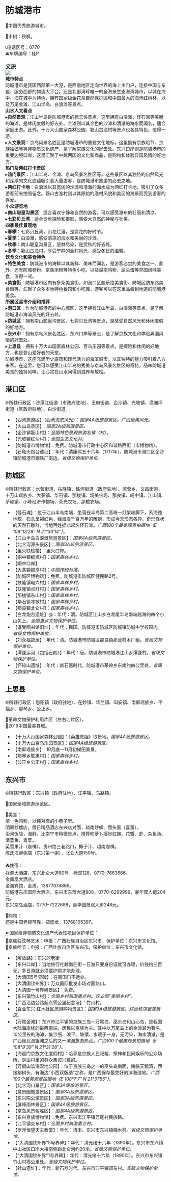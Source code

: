 # 防城港市  
🏅中国优秀旅游城市。  

🌳市树：秋枫。  

📞电话区号：0770  
🚘车牌编号：桂P  

<big>**文旅**</big>  
![](https://boot-img.xuexi.cn/image/1005/process/26f306b45a7c4fc5a251ff79992db9a3.jpg)  
**城市特点**  
防城港市是我国西部第一大港，是西南地区走向世界的海上主门户，连接中国与东盟、服务西部的物流大平台。还是北部湾畔唯一的全海景生态海湾城市，以城在海中、海在城中为特色，拥有国家级金花茶自然保护区和中国最大的海湾红树林，以及万尾金滩、江山半岛、白浪滩等景点。  
**山水人文看点**  
▸**自然景观**：江山半岛是防城港市的标志性景点，这里拥有白浪滩、怪石滩等美丽的海滩，是休闲度假的好去处。金滩则以其金色的沙滩和清澈的海水而闻名，适合家庭出游。此外，十万大山国家森林公园、簕山古渔村等景点也各具特色，值得一游。  
▸**人文景观**：京岛风景名胜区是防城港市的重要文化地标，这里拥有京族哈节、京族独弦琴等非物质文化遗产，是了解京族文化的好去处。东兴口岸则是防城港市的重要边境口岸，这里汇聚了中越两国的文化和商品，是购物和体验异国风情的好地方。  
**热门及网红打卡景区**  
▸**热门景区**：江山半岛、金滩、京岛风景名胜区等。这些景区以其独特的自然风光和深厚的文化底蕴吸引着大量游客，是防城港市旅游的必去之地。  
▸**网红打卡地**：白浪滩以其宽阔的沙滩和清澈的海水成为网红打卡地，吸引了众多游客前来拍照留念。簕山古渔村则以其原始的渔村风貌和美丽的海景而受到游客的喜爱。  
**小众游览地**  
▸**南山聪皇沟景区**：适合喜欢宁静和自然的游客，可以感受瀑布的壮丽和清凉。  
▸**七彩贝丘湾**：适合徒步探险和摄影，感受大自然的神秘与壮美。  
**四季最佳景观地**  
▸**春季**：七彩贝丘湾，山花烂漫，是赏花的好时节。  
▸**夏季**：白浪滩，感受清凉的海水和美丽的沙滩。  
▸**秋季**：南山聪皇沟景区，层林尽染，是赏秋的好去处。  
▸**冬季**：簕山古渔村，享受宁静的渔村风光，感受冬日的温馨。  
**饮食文化和美食特色**  
▸**特色美食**：防城港市的海鲜以其新鲜、美味而闻名，是游客必尝的美食之一。此外，还有防城卷粉、京族米粉等特色小吃，以及越南鸡粉、屈头蛋等异国风味美食，值得一试。  
▸**美食街**：防城港市区内有多条美食街，如港口区凯乐路美食街、防城区防东路美食街等，汇聚了众多本地特色餐馆和小吃摊，游客可以在这里品尝到地道的防城港美食。  
**所属区县市介绍和推荐**  
▸**港口区**：作为防城港市的中心城区，这里拥有江山半岛、白浪滩等景点，是了解防城港市海滨风光的好去处。  
▸**防城区**：拥有南山聪皇沟景区、七彩贝丘湾等景点，是感受自然风光和休闲度假的好地方。  
▸**东兴市**：拥有京岛风景名胜区、东兴口岸等景点，是了解京族文化和体验异国风情的好去处。  
▸**上思县**：拥有十万大山国家森林公园、百鸟乐园等景点，是探险和休闲的好地方，也是登山爱好者的天堂。  
防城港市，这座充满历史底蕴和现代活力的海滨城市，以其独特的魅力吸引着八方来客。在这里，您可以感受江山半岛的秀美与京岛风景名胜区的奇特，品味防城港美食的独特风味，让心灵在山水间得到滋养与放松。  

## 港口区  
🌐所辖行政区：沙潭江街道（市政府驻地）、王府街道、企沙镇、光坡镇、渔洲坪街道（区政府驻地）、白沙街道。  

* 【西湾旅游区】（西湾海滨风光）：*国家4A级旅游景区。广西绝美风光。*  
* 【火山岛景区】：*国家2A级旅游景区。*  
* 【企沙镇簕山村】：*全国特色景观旅游名镇（村）。*  
* 【光坡镇红沙村】：*全国生态文化村。*  
* 【防城港市博物馆】：免费。防城港市行政中心区和谐路西街（市博物馆）。  
* 【石龟头炮台遗址】：年代：清康熙五十六年（1717年）。防城港市港口区企沙镇防城港市钢铁厂南边。*省级文物保护单位。*  

## 防城区  
🌐所辖行政区：水营街道、扶隆镇、珠河街道（政府驻地）、滩营乡、文昌街道、十万山瑶族乡、大菉镇、华石镇、那梭镇、垌美农场、那良镇、峒中镇、江山镇、茅岭镇、小峰经济作物场、荣光农场、那梭农场。  

* 【怪石滩】：位于江山半岛南端，坐落在半岛第二高峰—灯架岭脚下，系海蚀地貌，石头呈褐红色，经海浪千百万年的雕刻，形成今天形态各异、奇形怪状的天然石雕群，当地百姓据此起名怪石滩。*广西100个最美观景拍摄地（E 108°13′28″ N 21°30′14″）。*  
* 【江山半岛白浪滩旅游景区】：*国家4A级旅游景区。*  
* 【北仑河源头景区】：*国家3A级旅游景区。*  
* 【里火联检楼】：里火口岸。  
* 【峒中镇细坑村】：*国家森林乡村。*  
* 【峒中口岸】  
* 【大菉镇那厚村】：*中国传统村落。*  
* 【防城区博物馆】：免费。防城港市防城区健民路2号。  
* 【扶隆镇电六村】：*国家森林乡村。*  
* 【扶隆镇点灯村】：*国家森林乡村。*  
* 【那梭镇东山村】：*国家森林乡村。*  
* 【华石镇冲敏村】：*国家森林乡村。*  
* 【那良镇北仑村】：*国家森林乡村。*  
* 【白龙炮台遗址】@：年代：清。防城区江山乡白龙尾半岛南端临海的四个小山包上。*全国重点文物保护单位。*  
* 【谦受图书馆旧址】：年代：民国。防城港市防城区防城镇防城中学校园内。*省级文物保护单位。*  
* 【刘永福故居】：年代：清。防城港市防城区那良镇那营村木厂组。*省级文物保护单位。*  
* 【潭蓬运河（包括石刻）】：年代：唐。防城港市防城港江山乡潭蓬村。*省级文物保护单位。*  
* 【怀较山遗址】：年代：新石器时代。防城港市茅岭乡东南约四公里处。*省级文物保护单位。*  

## 上思县  
🌐所辖行政区：思阳镇（政府驻地）、在妙镇、华兰镇、叫安镇、南屏瑶族乡、平福乡、那琴乡、公正乡。  

🚩革命文物保护利用片区（左右江片区）。  
🏅2019中国最美县域。  

* 【十万大山国家森林公园】：《英雄虎胆》取景地。*国家4A级旅游景区。*  
* 【十万大山百鸟乐园景区】：*国家4A级旅游景区。*  
* 【南屏瑶族乡】：10月底—11月初梯田美景。  
* 【那琴乡联惠村】：*国家森林乡村。*  
* 【公正乡公正村】：*国家森林乡村。*  

## 东兴市  
🌐所辖行政区：东兴镇（政府驻地）、江平镇、马路镇。  

🚩国家全域旅游示范区。  

🍴美食：  
清一色鸡粉，以纯对面的小巷子里。  
明翠炒螺店，假日精品酒店东兴店对面，越南炒螺、屈头蛋（喜蛋）。  
沿河饭店，海鲜，比南宁市稍微贵点，推荐吃萝卜撄炒虹螺、花蟹、虾、杂鱼汤、清蒸鱼、青菜。  
英雪果汁（咖啡），贵州路三巷路口，椰子汁、越南咖啡。  
陈氏海鲜粥店（东兴第一粥），北仑大道150号。  

⛺住宿：  
祥源大酒店，东兴北仑大道80号，标双128，0770–7663666。  
金凤凰大酒店。  
金海宾馆，金滩，13877074869。  
防城港东杰国际大酒店，东兴市东盟大道908，0770–6299999，豪华双人房204元。  
东兴京岛酒店，0770–7222688，豪华园景双人房248元。  

🧊购物：  
还是中国老板可靠，郑盛龙，13768105397。  

⏩国家级非物质文化遗产代表性项目保护单位：  
🔸京族独弦琴艺术：申报：广西壮族自治区东兴市，保护单位：东兴市文化馆。  
🔸京族哈节：申报：广西壮族自治区东兴市，保护单位：东兴市文化馆。  

* 【解放路】：东兴的老街  
* 【东兴口岸】：当地旅行社越南芒街一日游只要身份证就可办理，价钱约三百元，多日游就必须要护照才能办理。  
* 【大清国5号界碑】：在离国门不远处。  
* 【大清国钦州界】：万众国际批发市场对面路口。  
* 【大清国一号界碑景区】：免费。  
* 【东兴镇竹山村】：*全国乡村旅游重点村。农业部“美丽乡村”。*  
* 【广西沿边公路起点零公里纪念坛】：竹山村。  
* 【百业东兴·红木社区旅游购物景区】：*国家3A级旅游景区。综合秩序最差景区。*  
* 【万尾金滩】：东兴市江平镇的京族三岛—万尾岛、巫头岛和山心岛，是我国大陆海岸线的最西南端，居民以京族为主。其中以万尾岛上的金滩最为著名，10公里长的海滩，集沙细、浪平、坡缓、水暖于一身，无污染，海水清澈，是广西继北海银滩之后的又一滨海旅游热点。*广西100个最美观景拍摄地（E 108°9′39″ N 21°31′28″）。*  
* 【海迎门京族文化度假村】：哈亭是京族人民祀祖、祭神和民间娱乐的公众场所，是由村里的群众集资兴建的。  
* 【万鹤山滨海湿地公园】：位于京族三岛之一的巫头岛南面，南临天鹅湾，西接榕树头，有海边“小西双版纳”之称，是广西保存最完好的滨海湿地。*广西100个最美观景拍摄地（E 108°7′7″ N 21°31′55″）。*  
* 【北仑河口景区】：*国家3A级旅游景区。*  
* 【意景园旅游景区】：*国家3A级旅游景区。*  
* 【东兴陈公馆景区】：*国家3A级旅游景区。*  
* 【屏峰雨林景区】：*国家4A级旅游景区。*  
* 【京岛风景名胜区】：*国家4A级旅游景区。*  
* 【东兴京族博物馆】：免费。东兴市江平镇万尾村民族路。  
* 【江平镇交东村】：*全国乡村旅游重点村。*  
* 【罗浮恒望天主教堂】：年代：清末。东兴市东兴镇楠木村。*省级文物保护单位。*  
* 【“大清国钦州界”5号界碑】：年代：清光绪十六年（1890年）。东兴市东兴镇中山社区口岸大楼南侧距北仑河约20米。*省级文物保护单位。*  
* 【“大清国钦州界”1号界碑】：年代：清光绪十六年（1890年）。东兴市东兴镇竹山村零公里处。*省级文物保护单位。*  
* 【社山遗址】：年代：新石器时代。东兴市江平镇郊东村。*省级文物保护单位。*  
